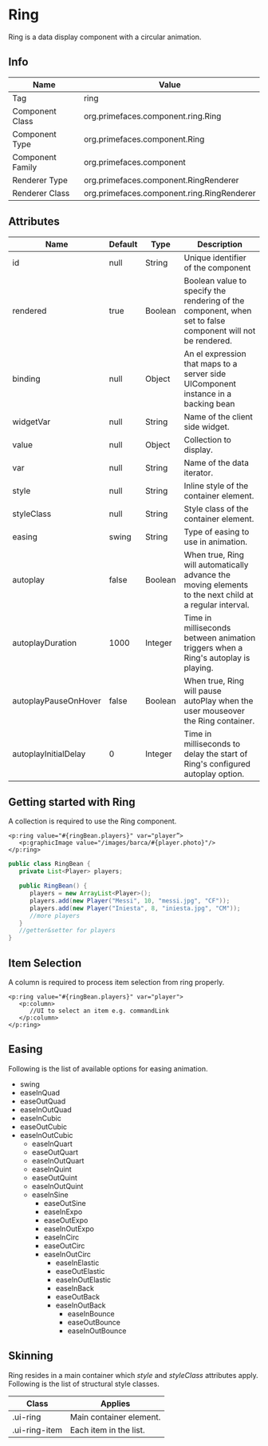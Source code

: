 # Ring

Ring is a data display component with a circular animation.

## Info

| Name | Value |
| - | - |
| Tag | ring
| Component Class | org.primefaces.component.ring.Ring
| Component Type | org.primefaces.component.Ring
| Component Family | org.primefaces.component |
| Renderer Type | org.primefaces.component.RingRenderer
| Renderer Class | org.primefaces.component.ring.RingRenderer

## Attributes

| Name | Default | Type | Description | 
| --- | --- | --- | --- |
id | null | String | Unique identifier of the component
rendered | true | Boolean | Boolean value to specify the rendering of the component, when set to false component will not be rendered.
binding | null | Object | An el expression that maps to a server side UIComponent instance in a backing bean
widgetVar | null | String | Name of the client side widget.
value | null | Object | Collection to display.
var | null | String | Name of the data iterator.
style | null | String | Inline style of the container element.
styleClass | null | String | Style class of the container element.
easing | swing | String | Type of easing to use in animation.
autoplay | false | Boolean | When true, Ring will automatically advance the moving elements to the next child at a regular interval.
autoplayDuration | 1000 | Integer | Time in milliseconds between animation triggers when a Ring's autoplay is playing.
autoplayPauseOnHover | false | Boolean | When true, Ring will pause autoPlay when the user mouseover the Ring container.
autoplayInitialDelay | 0 | Integer | Time in milliseconds to delay the start of Ring's configured autoplay option.

## Getting started with Ring
A collection is required to use the Ring component.

```xhtml
<p:ring value="#{ringBean.players}" var="player”>
   <p:graphicImage value="/images/barca/#{player.photo}"/>
</p:ring>
```
```java
public class RingBean {
   private List<Player> players;

   public RingBean() {
      players = new ArrayList<Player>();
      players.add(new Player("Messi", 10, "messi.jpg", "CF"));
      players.add(new Player("Iniesta", 8, "iniesta.jpg", "CM"));
      //more players
   }
   //getter&setter for players
}
```
## Item Selection
A column is required to process item selection from ring properly.

```xhtml
<p:ring value="#{ringBean.players}" var="player">
   <p:column>
      //UI to select an item e.g. commandLink
   </p:column>
</p:ring>
```
## Easing
Following is the list of available options for easing animation.

- swing
- easeInQuad
- easeOutQuad
- easeInOutQuad
- easeInCubic
- easeOutCubic
- easeInOutCubic
    - easeInQuart
    - easeOutQuart
    - easeInOutQuart
    - easeInQuint
    - easeOutQuint
    - easeInOutQuint
    - easeInSine
       - easeOutSine
       - easeInExpo
       - easeOutExpo
       - easeInOutExpo
       - easeInCirc
       - easeOutCirc
       - easeInOutCirc
          - easeInElastic
          - easeOutElastic
          - easeInOutElastic
          - easeInBack
          - easeOutBack
          - easeInOutBack
             - easeInBounce
             - easeOutBounce
             - easeInOutBounce


## Skinning
Ring resides in a main container which _style_ and _styleClass_ attributes apply. Following is the list of
structural style classes.

| Class | Applies | 
| --- | --- | 
.ui-ring | Main container element.
.ui-ring-item | Each item in the list.
